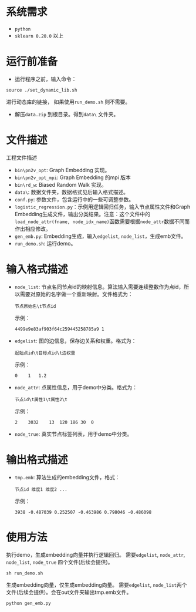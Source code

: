 # 系统需求
- `python`
- `sklearn 0.20.0` 以上
 
# 运行前准备
- 运行程序之前，输入命令：
~~~
source ./set_dynamic_lib.sh 	
~~~
进行动态库的链接， 如果使用`run_demo.sh` 则不需要。

- 解压`data.zip` 到根目录。得到`data\` 文件夹。

# 文件描述
工程文件描述
 - `bin\pn2v_opt`: Graph Embedding 实现。 
 -  `bin\pn2v_opt_mpi`: Graph Embedding 的mpi 版本
 - `bin\rd_w`: Biased Random Walk 实现。 
 - `data\`: 数据文件夹，数据格式见后输入格式描述。  
 - `conf.py`: 参数文件，包含运行中的一些可调整参数。
 - `logistic_regression.py`：示例用逻辑回归任务，输入节点属性文件和Graph Embedding生成文件，输出分类结果。注意：这个文件中的`load_node_attr(fname, node_idx_name)`函数需要根据`node_attr`数据不同而作出相应修改。
 - `gen_emb.py`: Embedding生成，输入`edgelist`, `node_list`，生成emb文件。
 - `run_demo.sh`: 运行demo。

# 输入格式描述
 - `node_list`: 节点名同节点id的映射信息。算法输入需要连续整数作为点id，所以需要对原始的名字做一个重新映射。文件格式为：
   ~~~
   节点原始名\t节点id
   ~~~
   示例：
   ~~~
   4499e9e83af903f64c259445258785a9	1
   ~~~
 - `edgelist`: 图的边信息，保存边关系和权重。格式为：
   ~~~
   起始点id\t目标点id\t边权重
   ~~~
   示例：
   ~~~
   0	1	1.2
   ~~~
 - `node_attr`: 点属性信息，用于demo中分类。格式为：
   ~~~
   节点id\t属性1\t属性2\t
   ~~~
   示例：
   ~~~
   2	3032	13	120	186	30	0
   ~~~
 - `node_true`: 真实节点标签列表，用于demo中分类。

# 输出格式描述
 - `tmp.emb`: 算法生成的embedding文件，格式：
   ~~~
   节点id 维度1 维度2 ...
   ~~~
   示例：
   ~~~
   3938 -0.487039 0.252507 -0.463986 0.798046 -0.486098
   ~~~


# 使用方法
执行demo，生成embedding向量并执行逻辑回归。
需要`edgelist`, `node_attr`, `node_list`, `node_true` 四个文件(后续会提供)。
~~~
sh run_demo.sh
~~~

生成embedding向量，仅生成embedding向量。
需要`edgelist`, `node_list`两个文件(后续会提供)。会在out文件夹输出tmp.emb文件。
~~~
python gen_emb.py
~~~
